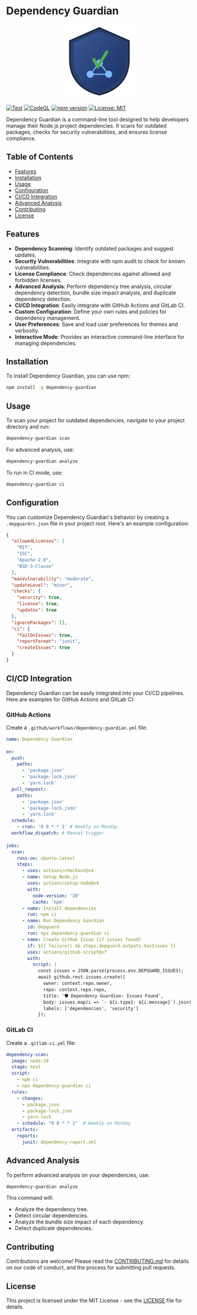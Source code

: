 # Dependency Guardian

<p align="center">
  <img src="assets/logo.svg" width="200" height="200" alt="Dependency Guardian Logo">
</p>

[![Test](https://github.com/oridevs/dependency-guardian/actions/workflows/test.yml/badge.svg)](https://github.com/oridevs/dependency-guardian/actions/workflows/test.yml)
[![CodeQL](https://github.com/oridevs/dependency-guardian/actions/workflows/codeql.yml/badge.svg)](https://github.com/oridevs/dependency-guardian/actions/workflows/codeql.yml)
[![npm version](https://badge.fury.io/js/dependency-guardian.svg)](https://badge.fury.io/js/dependency-guardian)
[![License: MIT](https://img.shields.io/badge/License-MIT-yellow.svg)](https://opensource.org/licenses/MIT)

Dependency Guardian is a command-line tool designed to help developers manage their Node.js project dependencies. It scans for outdated packages, checks for security vulnerabilities, and ensures license compliance.

## Table of Contents

- [Features](#features)
- [Installation](#installation)
- [Usage](#usage)
- [Configuration](#configuration)
- [CI/CD Integration](#cicd-integration)
- [Advanced Analysis](#advanced-analysis)
- [Contributing](#contributing)
- [License](#license)

## Features

- **Dependency Scanning**: Identify outdated packages and suggest updates.
- **Security Vulnerabilities**: Integrate with npm audit to check for known vulnerabilities.
- **License Compliance**: Check dependencies against allowed and forbidden licenses.
- **Advanced Analysis**: Perform dependency tree analysis, circular dependency detection, bundle size impact analysis, and duplicate dependency detection.
- **CI/CD Integration**: Easily integrate with GitHub Actions and GitLab CI.
- **Custom Configuration**: Define your own rules and policies for dependency management.
- **User Preferences**: Save and load user preferences for themes and verbosity.
- **Interactive Mode**: Provides an interactive command-line interface for managing dependencies.

## Installation

To install Dependency Guardian, you can use npm:

```bash
npm install -g dependency-guardian
```

## Usage

To scan your project for outdated dependencies, navigate to your project directory and run:

```bash
dependency-guardian scan
```

For advanced analysis, use:

```bash
dependency-guardian analyze
```

To run in CI mode, use:

```bash
dependency-guardian ci
```

## Configuration

You can customize Dependency Guardian's behavior by creating a `.depguardrc.json` file in your project root. Here's an example configuration:

```json
{
  "allowedLicenses": [
    "MIT",
    "ISC",
    "Apache-2.0",
    "BSD-3-Clause"
  ],
  "maxVulnerability": "moderate",
  "updateLevel": "minor",
  "checks": {
    "security": true,
    "license": true,
    "updates": true
  },
  "ignorePackages": [],
  "ci": {
    "failOnIssues": true,
    "reportFormat": "junit",
    "createIssues": true
  }
}
```

## CI/CD Integration

Dependency Guardian can be easily integrated into your CI/CD pipelines. Here are examples for GitHub Actions and GitLab CI:

### GitHub Actions

Create a `.github/workflows/dependency-guardian.yml` file:

```yaml
name: Dependency Guardian

on:
  push:
    paths:
      - 'package.json'
      - 'package-lock.json'
      - 'yarn.lock'
  pull_request:
    paths:
      - 'package.json'
      - 'package-lock.json'
      - 'yarn.lock'
  schedule:
    - cron: '0 0 * * 1' # Weekly on Monday
  workflow_dispatch: # Manual trigger

jobs:
  scan:
    runs-on: ubuntu-latest
    steps:
      - uses: actions/checkout@v4
      - name: Setup Node.js
        uses: actions/setup-node@v4
        with:
          node-version: '20'
          cache: 'npm'
      - name: Install dependencies
        run: npm ci
      - name: Run Dependency Guardian
        id: depguard
        run: npx dependency-guardian ci
      - name: Create GitHub Issue (if issues found)
        if: ${{ failure() && steps.depguard.outputs.hasIssues }}
        uses: actions/github-script@v7
        with:
          script: |
            const issues = JSON.parse(process.env.DEPGUARD_ISSUES);
            await github.rest.issues.create({
              owner: context.repo.owner,
              repo: context.repo.repo,
              title: '🛡️ Dependency Guardian: Issues Found',
              body: issues.map(i => `- ${i.type}: ${i.message}`).join('\n'),
              labels: ['dependencies', 'security']
            });
```

### GitLab CI

Create a `.gitlab-ci.yml` file:

```yaml
dependency-scan:
  image: node:20
  stage: test
  script:
    - npm ci
    - npx dependency-guardian ci
  rules:
    - changes:
      - package.json
      - package-lock.json
      - yarn.lock
    - schedule: "0 0 * * 1"  # Weekly on Monday
  artifacts:
    reports:
      junit: dependency-report.xml 
```

## Advanced Analysis

To perform advanced analysis on your dependencies, use:

```bash
dependency-guardian analyze
```

This command will:
- Analyze the dependency tree.
- Detect circular dependencies.
- Analyze the bundle size impact of each dependency.
- Detect duplicate dependencies.

## Contributing

Contributions are welcome! Please read the [CONTRIBUTING.md](docs/CONTRIBUTING.md) for details on our code of conduct, and the process for submitting pull requests.

## License

This project is licensed under the MIT License - see the [LICENSE](docs/LICENSE) file for details.
